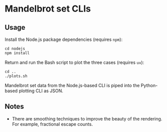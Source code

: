 # Mandelbrot set CLIs

## Usage

Install the Node.js package dependencies (requires `npm`):

```
cd nodejs
npm install
```

Return and run the Bash script to plot the three cases (requires `uv`):

```
cd ..
./plots.sh
```

Mandelbrot set data from the Node.js-based CLI is piped
into the Python-based plotting CLI as JSON.

## Notes

* There are smoothing techniques to improve the beauty of the rendering.
  For example, fractional escape counts.
